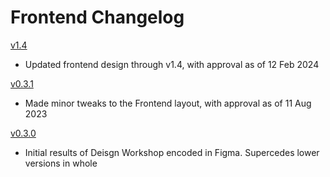 # Frontend Changelog

[v1.4](https://www.figma.com/file/5W1FLFF4GhQo5PJEcmTmlO/v1.0_6month?type=design&node-id=0%3A1&mode=design&t=zUwlLr1i385ye0Au-1)
- Updated frontend design through v1.4, with approval as of 12 Feb 2024

[v0.3.1](https://www.figma.com/file/REjECWA9RlEHFtajBwjruY/v0.3.1?type=design&node-id=0-1&mode=design&t=BHHksOYpVDyIczsy-0)
- Made minor tweaks to the Frontend layout, with approval as of 11 Aug 2023  

[v0.3.0](https://www.figma.com/file/wxHNsOw4J2LKdmhFOjGIPL/v0.3.0?type=design&node-id=0-1&mode=design&t=85DaHHWEGruQh8ar-0)
- Initial results of Deisgn Workshop encoded in Figma. Supercedes lower versions in whole  


